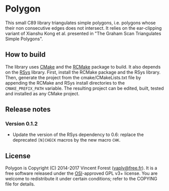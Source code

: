 # Polygon

This small C89 library triangulates simple polygons, i.e. polygons whose their
non consecutive edges does not intersect. It relies on the ear-clipping variant
of Xianshu Kong et al. presented in "The Graham Scan Triangulates Simple
Polygons".

## How to build

The library uses [CMake](http://www.cmake.org) and the
[RCMake](https://gitlab.com/vaplv/rcmake/#tab-readme) package to build. It also
depends on the [RSys](https://gitlab.com/vaplv/rsys/#tab-readme) library.
First, install the RCMake package and the RSys library. Then, generate the
project from the cmake/CMakeLists.txt file by appending the RCMake and RSys
install directories to the `CMAKE_PREFIX_PATH` variable. The resulting project
can be edited, built, tested and installed as any CMake project.

## Release notes

### Version 0.1.2

- Update the version of the RSys dependency to 0.6: replace the deprecated
  `[N]CHECK` macros by the new macro `CHK`.

## License

Polygon is Copyright (C) 2014-2017 Vincent Forest (vaplv@free.fr). It is a free
software released under the [OSI](https://opensource.org)-approved GPL v3+
license. You are welcome to redistribute it under certain conditions; refer to
the COPYING file for details.

